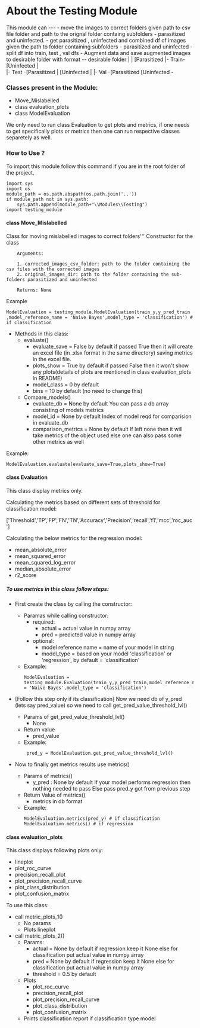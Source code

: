 # About the Testing Module

This module can ---
    - move the images to correct folders given path to csv file folder and path to the orignal folder containg subfolders - parasitized and uninfected.
    - get parasitized , uninfected and combined df of images given the path to folder containing subfolders - parasitized and uninfected
    - split df into train, test , val dfs
    - Augment data and save augmented images to desirable folder with format --
            desirable folder
            |
            |        [Parasitized
            |- Train-[Uninfected
            |          
            |- Test -[Parasitized
            |        [Uninfected
            |
            |- Val  -[Parasitized
                     [Uninfected
    -
### Classes present in the Module:

- Move_Mislabelled
- class evaluation_plots
- class ModelEvaluation

We only need to run class Evaluation to get plots and metrics, if one needs to get specifically plots or metrics then one can run respective classes separetely as well.

### How to Use ?

To import this module follow this command if you are in the root folder of the project.

```
import sys
import os
module_path = os.path.abspath(os.path.join('..'))
if module_path not in sys.path:
    sys.path.append(module_path+"\\Modules\\Testing")
import testing_module
```

#### class Move_Mislabelled

Class for moving mislabelled images to correct folders'''
Constructor for the class

        Arguments:

        1. corrected_images_csv_folder: path to the folder containing the csv files with the corrected images
        2. original_images_dir: path to the folder containing the sub-folders parasitized and uninfected

        Returns: None

Example
```
ModelEvaluation = testing_module.ModelEvaluation(train_y,y_pred_train ,model_reference_name = 'Naive Bayes',model_type = 'classification') # if classification
```

- Methods in this class:
    - evaluate()
        - evaluate_save = False by default
        if passed True then it will create an excel file (in .xlsx format in the same directory) saving metrics in the excel file.
        - plots_show = True by default
        if passed False then it won't show any plots(details of plots are mentioned in class evaluation_plots in README)
        - model_class = 0 by default
        - bins = 10 by default (no need to change this)
    - Compare_models()
        - evaluate_db = None by default
        You can pass a db array consisting of models metrics
        - model_id =  None by default
        Index of model reqd for comparision in evaluate_db
        - comparison_metrics = None by default
        If left none then it will take metrics of the object used else one can also pass some other metrics as well

Example:
```
ModelEvaluation.evaluate(evaluate_save=True,plots_show=True)
```

#### class Evaluation

This class display metrics only.

Calculating the metrics based on different sets of threshold for classification model:

['Threshold','TP','FP','FN','TN','Accuracy','Precision','recall','f1','mcc','roc_auc']

Calculating the below metrics for the regression model:
- mean_absolute_error 
- mean_squared_error 
- mean_squared_log_error
- median_absolute_error
- r2_score  
       
##### To use metrics in this class follow steps:
-  First create the class by calling the constructor:
    - Paramas while calling constructor: 
        - required:
            -   actual = actual value in numpy array
            -   pred = predicted value in numpy array
        -   optional:
            -   model reference name = name of your model in string
            -   model_type = based on your model 'classification' or 'regression', 
            by default = 'classification'
    - Example:
        ```
        ModelEvaluation = testing_module.Evaluation(train_y,y_pred_train,model_reference_name = 'Naive Bayes',model_type = 'classification')
        ```
- [Follow this step only if its classification] Now we need db of y_pred (lets say pred_value) so we need to call get_pred_value_threshold_lvl()
    - Params of  get_pred_value_threshold_lvl()
        - None
    - Return value 
        - pred_value
    - Example:
        ```
         pred_y = ModelEvaluation.get_pred_value_threshold_lvl()
        ```

- Now to finally get metrics results use metrics()
    - Params of metrics()
        - y_pred : None by default 
        If your model performs regression then nothing needed to pass 
        Else pass pred_y got from previous step
    - Return Value of metrics()
        - metrics in db format
    - Example:
         ```
         ModelEvaluation.metrics(pred_y) # if classification
         ModelEvaluation.metrics() # if regression
        ```

#### class evaluation_plots

This class displays following plots only:

- lineplot 
- plot_roc_curve
- precision_recall_plot
- plot_precision_recall_curve
- plot_class_distribution
- plot_confusion_matrix

To use this class:
- call metric_plots_1() 
    - No params
    - Plots lineplot
- call metric_plots_2()
    - Params:
        - actual = None by default
        if regression keep it None
        else for classification put actual value in numpy array
        - pred = None by default
        if regression keep it None
        else for classification put actual value in numpy array
        - threshold = 0.5 by default
    - Plots 
        - plot_roc_curve
        - precision_recall_plot
        - plot_precision_recall_curve
        - plot_class_distribution
        - plot_confusion_matrix
    - Prints classification report if classification type model
